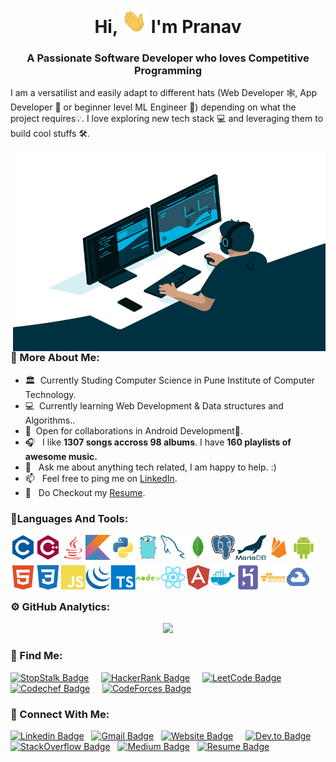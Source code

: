 <!---------------------------------------------------------------------------------------------
--------------------------------------------HEADING--------------------------------------------
----------------------------------------------------------------------------------------------->


<h1 align="center">Hi, <img src="https://github.com/pranav1152/pranav1152/blob/main/Resources/Hi.gif" width="40px" /> I'm Pranav</h1>
<h3 align="center">A Passionate Software Developer who loves Competitive Programming</h3>


<!---------------------------------------------------------------------------------------------
--------------------------------------------ABOUT--------------------------------------------
----------------------------------------------------------------------------------------------->


I am a versatilist and easily adapt to different hats (Web Developer 🕸️, App Developer 📱 or beginner level ML Engineer 🤖) depending on what the project requires💡. I love exploring new tech stack 💻 and leveraging them to build cool stuffs 🛠️. 
<br>


<!---------------------------------------------------------------------------------------------
--------------------------------------------MORE ABOUT--------------------------------------------
----------------------------------------------------------------------------------------------->


<img align="right" alt="GIF" src="https://github.com/pranav1152/pranav1152/blob/main/Resources/cool.gif" width="500" height="320"/>
  
### 🧐 More About Me:

  - 🏛 &nbsp;Currently Studing Computer Science in Pune Institute of Computer Technology.
  - 💻 &nbsp;Currently learning Web Development & Data structures and Algorithms..
  - 🤝 &nbsp;Open for collaborations in Android Development📱.
  - 🎧 &nbsp;  I like **1307 songs accross 98 albums**. I have **160 playlists of awesome music.**
  - 💬 &nbsp; Ask me about anything tech related, I am happy to help. :)
  - 📫 &nbsp; Feel free to ping me on [LinkedIn](https://www.linkedin.com/in/pranavdeshmukh/).
  - 📝 &nbsp; Do Checkout my [Resume](https://drive.google.com/file/d/1NOMESkPcCcH-1qhhdJM9wS3W-f_gzXEP/view?usp=sharing). 
  
<!---------------------------------------------------------------------------------------------
--------------------------------------------Languages And Tools--------------------------------
----------------------------------------------------------------------------------------------->


### 🚀Languages And Tools:

   <a href="https://www.cprogramming.com" target="_blank"> <img align="left" src="https://github.com/pranav1152/pranav1152/blob/main/Resources/Icons/c-plain.svg" alt="C" height="40px"/> </a>
  <a href="https://www.cplusplus.com" target="_blank"> <img align="left" src="https://github.com/pranav1152/pranav1152/blob/main/Resources/Icons/1.Cplusplus/cplusplus-plain.svg" alt="C++" height="40px"/> </a>
  <a href="https://www.java.com" target="_blank"> <img align="left" src="https://github.com/pranav1152/pranav1152/blob/main/Resources/Icons/2.Java/java-plain.svg" alt="Java" height="40px"/> </a>
  <a href="https://kotlinlang.org" target="_blank"> <img align="left" src="https://github.com/pranav1152/pranav1152/blob/main/Resources/Icons/3.Kotlin/kotlin-original.svg" alt="Kotlin" height="40px"/> </a> 
  <a href="https://www.python.org/" target="_blank"> <img align="left" src="https://github.com/pranav1152/pranav1152/blob/main/Resources/Icons/3.1Python/python-original.svg" alt="Python" height="40px"/> </a>
  <a href="https://golang.org/" target="_blank"> <img align="left" src="https://github.com/pranav1152/pranav1152/blob/main/Resources/Icons/3.2Go/go-original.svg" alt="Go" height="40px"/> </a>
  <a href="https://www.mysql.com" target="_blank"><img align="left" alt="MySQL" height ="40px" src="https://github.com/pranav1152/pranav1152/blob/main/Resources/Icons/6.MySQL/mysql-original.svg"> </a>
  <a href="https://www.mongodb.com" target="_blank"><img align="left" alt="MongoDB" height ="40px" src="https://github.com/pranav1152/pranav1152/blob/main/Resources/Icons/7.MongoDB/mongodb-original.svg"></a>
  <a href="https://www.postgresql.org" target="_blank"><img align="left" alt="PostgreSQL" height ="40px" src="https://github.com/pranav1152/pranav1152/blob/main/Resources/Icons/7.1Postgreesql/postgresql-original.svg"></a>
  <a href="https://mariadb.org" target="_blank"> <img src="https://github.com/pranav1152/pranav1152/blob/main/Resources/Icons/7.1MariaDB/maria.svg" align="left" alt="Maria" height='40px'/> </a>
  <a href="https://firebase.google.com" target="_blank"> <img align="left" src="https://github.com/pranav1152/pranav1152/blob/main/Resources/Icons/8.Firebase/firebase-plain.svg" alt="Firebase" height ="40px"/> </a>
  <a href="https://developer.android.com" target="_blank"> <img align="left" alt="Android" height ="40px"  src="https://github.com/pranav1152/pranav1152/blob/main/Resources/Icons/9.Android/android-plain.svg"> </a>
</br>
<br>
<p align="right">
<a href="https://developer.mozilla.org/en-US/docs/Glossary/HTML5" target="_blank"><img align="left" alt="HTML5" height ="40px" src="https://github.com/pranav1152/pranav1152/blob/main/Resources/Icons/11.Html5/html5-plain.svg"></a>
  
<a href="https://developer.mozilla.org/en-US/docs/Web/CSS" target="_blank"><img align="left" alt="CSS3" height ="40px" src="https://github.com/pranav1152/pranav1152/blob/main/Resources/Icons/12.Css3/css3-plain.svg"></a>

<a href="https://www.javascript.com" target="_blank"><img align="left" alt="JavaScript" height ="40px" src="https://github.com/pranav1152/pranav1152/blob/main/Resources/Icons/13.Javascript/javascript-plain.svg"></a>
  
<a href="https://jquery.com" target="_blank"><img align="left" alt="Jquery" height ="40px" src="https://github.com/pranav1152/pranav1152/blob/main/Resources/Icons/jquery-plain.svg"></a>

<a href="https://www.typescriptlang.org" target="_blank"><img align="left" alt="TypeScript" height ="40px" src="https://github.com/pranav1152/pranav1152/blob/main/Resources/Icons/13.1Typescript/typescript-plain.svg"></a>

<a href="https://nodejs.org" target="_blank"> <img src="https://github.com/pranav1152/pranav1152/blob/main/Resources/Icons/14.Nodejs/nodejs-plain-wordmark.svg" align="left" alt="nodeJS" height='40px'/> </a>    

<a href="https://reactjs.org" target="_blank"> <img src="https://github.com/pranav1152/pranav1152/blob/main/Resources/Icons/15.React/react-original.svg" align="left" alt="React" height='40px'/> </a>

<a href="https://angular.io" target="_blank"> <img src="https://github.com/pranav1152/pranav1152/blob/main/Resources/Icons/16.Angular/angularjs-plain.svg" align="left" alt="Angular" height='40px'/> </a>

<a href="https://www.docker.com" target="_blank"> <img src="https://github.com/pranav1152/pranav1152/blob/main/Resources/Icons/17.Docker/docker-plain.svg" align="left" alt="Docker" height='40px'/> </a>

<a href="https://www.heroku.com" target="_blank"> <img src="https://github.com/pranav1152/pranav1152/blob/main/Resources/Icons/18.Heroku/heroku-plain.svg" align="left" alt="Heroku" height='40px'/> </a>

<a href="https://aws.amazon.com" target="_blank"> <img src="https://github.com/pranav1152/pranav1152/blob/main/Resources/Icons/19.AWS/amazonwebservices-plain-wordmark.svg" align="left" alt="AWS" height='40px'/> </a>
  
<a href="https://cloud.google.com" target="_blank"> <img src="https://github.com/pranav1152/pranav1152/blob/main/Resources/Icons/googlecloud-plain.svg" align="left" alt="Google Cloud" height='40px'/> </a>
  
</p>
</br>

<br> 


<!---------------------------------------------------------------------------------------------
--------------------------------------------GitHub Analytics-----------------------------------
----------------------------------------------------------------------------------------------->


### ⚙️ GitHub Analytics:

<p>
<p>
  <p align="center">
  <a href="https://github.com/pranav1152">
    <img width="500em" src="https://github-readme-stats.vercel.app/api/top-langs/?username=pranav1152&layout=compact&theme=vue-dark"/>
  </a>
  </p>
</p>
</p>  

<!---------------------------------------------------------------------------------------------
--------------------------------------------Find Me--------------------------------------------
----------------------------------------------------------------------------------------------->


### 📢 Find Me:

  [![StopStalk Badge](https://img.shields.io/badge/-StopStalk-blue?style=for-the-badge&logo=castbox&logoColor=white&link=https://www.stopstalk.com/user/profile/pranav918)](https://www.stopstalk.com/user/profile/pranav918) &nbsp; &nbsp;
  [![HackerRank Badge](https://img.shields.io/badge/HackerRank-2EC866?style=for-the-badge&logo=hackerrank&labelColor=white&link=https://www.hackerrank.com/pranavdeshmukh91)](https://www.hackerrank.com/pranavdeshmukh91) &nbsp; &nbsp;
  [![LeetCode Badge](https://img.shields.io/badge/LeetCode-FFA116?style=for-the-badge&logo=LeetCode&logoColor=white&link=https://leetcode.com/pranav918)](https://leetcode.com/pranav918) &nbsp; &nbsp;
  [![Codechef Badge](https://img.shields.io/badge/-CodeChef-5B4638?style=for-the-badge&logo=CodeChef&logoColor=white&link=https://www.codechef.com/users/pranav918)](https://www.codechef.com/users/pranav1152) &nbsp; &nbsp;
  [![CodeForces Badge](https://img.shields.io/badge/-CodeForces-1F8ACB?style=for-the-badge&logo=CodeForces&logoColor=white&link=https://codeforces.com/profile/pranav1152)](https://codeforces.com/profile/pranav1152) &nbsp; &nbsp;
  

<!---------------------------------------------------------------------------------------------
--------------------------------------------Connect With Me------------------------------------
----------------------------------------------------------------------------------------------->


### 🤝 Connect With Me:

  [![Linkedin Badge](https://img.shields.io/badge/LinkedIn-blue?style=for-the-badge&logo=linkedin&labelColor=blue&link=https://www.linkedin.com/in/pranavdeshmukh)](https://www.linkedin.com/in/pranavdeshmukh) &nbsp;
  [![Gmail Badge](https://img.shields.io/badge/Gmail-red?style=for-the-badge&logo=Gmail&logoColor=white&link=mailto:pranavdeshmukh1152@gmail.com)](mailto:pranavdeshmukh1152@gmail.com) &nbsp;
  [![Website Badge](https://img.shields.io/badge/-Website-47CCCC?style=for-the-badge&logo=Google-Chrome&logoColor=white&link=https://pranav918.github.io)](https://pranav1152.github.io) &nbsp; &nbsp;
  [![Dev.to Badge](https://img.shields.io/badge/-dev.to-0A0A0A?style=for-the-badge&logo=dev.to&logoColor=white&link=https://dev.to/pranav918)](https://dev.to/pranav918) &nbsp;
  [![StackOverflow Badge](https://img.shields.io/badge/-stackoverflow-FE7A16?style=for-the-badge&logo=stackoverflow&logoColor=white&link=https://stackoverflow.com/users/13742657/pranav-deshmukh)](https://stackoverflow.com/users/13742657/pranav-deshmukh) &nbsp;
  [![Medium Badge](https://img.shields.io/badge/-medium-12100E?style=for-the-badge&logo=medium&logoColor=white&link=https://medium.com/@pranavdeshmukh918)](https://medium.com/@pranavdeshmukh918) &nbsp;
  [![Resume Badge](https://img.shields.io/badge/resume-%234285F4.svg?&style=for-the-badge&logo=google-drive&logoColor=white&link=https://drive.google.com/file/d/1gWB-xl8WzoP76Y2dplRUKnN9sWLtm5sq/view)](https://drive.google.com/file/d/1NOMESkPcCcH-1qhhdJM9wS3W-f_gzXEP/view?usp=sharing) &nbsp;
